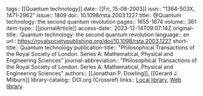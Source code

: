tags:: [[Quantum technology]]
date:: [[Fri, 15-08-2003]]
issn:: "1364-503X, 1471-2962"
issue:: 1809
doi:: 10.1098/rsta.2003.1227
title:: @Quantum technology: the second quantum revolution
pages:: 1655-1674
volume:: 361
item-type:: [[journalArticle]]
access-date:: 2023-12-14T09:07:14Z
original-title:: Quantum technology: the second quantum revolution
language:: en
url:: https://royalsocietypublishing.org/doi/10.1098/rsta.2003.1227
short-title:: Quantum technology
publication-title:: "Philosophical Transactions of the Royal Society of London. Series A: Mathematical, Physical and Engineering Sciences"
journal-abbreviation:: "Philosophical Transactions of the Royal Society of London. Series A: Mathematical, Physical and Engineering Sciences"
authors:: [[Jonathan P. Dowling]], [[Gerard J. Milburn]]
library-catalog:: DOI.org (Crossref)
links:: [Local library](zotero://select/library/items/YZYW2LDT), [Web library](https://www.zotero.org/users/9044942/items/YZYW2LDT)
